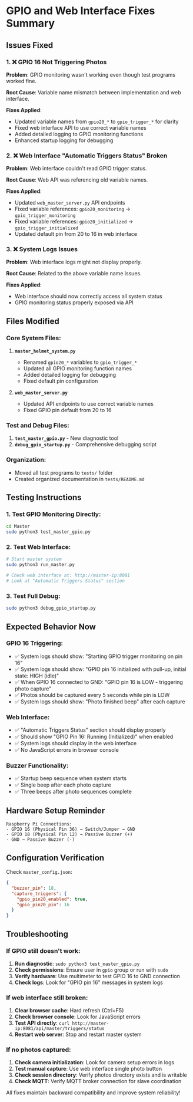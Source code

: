 # GPIO and Web Interface Fixes Summary

## Issues Fixed

### 1. ❌ **GPIO 16 Not Triggering Photos**
**Problem**: GPIO monitoring wasn't working even though test programs worked fine.

**Root Cause**: Variable name mismatch between implementation and web interface.

**Fixes Applied**:
- Updated variable names from `gpio20_*` to `gpio_trigger_*` for clarity
- Fixed web interface API to use correct variable names
- Added detailed logging to GPIO monitoring functions
- Enhanced startup logging for debugging

### 2. ❌ **Web Interface "Automatic Triggers Status" Broken**
**Problem**: Web interface couldn't read GPIO trigger status.

**Root Cause**: Web API was referencing old variable names.

**Fixes Applied**:
- Updated `web_master_server.py` API endpoints
- Fixed variable references: `gpio20_monitoring` → `gpio_trigger_monitoring`
- Fixed variable references: `gpio20_initialized` → `gpio_trigger_initialized`
- Updated default pin from 20 to 16 in web interface

### 3. ❌ **System Logs Issues**
**Problem**: Web interface logs might not display properly.

**Root Cause**: Related to the above variable name issues.

**Fixes Applied**:
- Web interface should now correctly access all system status
- GPIO monitoring status properly exposed via API

## Files Modified

### Core System Files:
1. **`master_helmet_system.py`**
   - Renamed `gpio20_*` variables to `gpio_trigger_*`
   - Updated all GPIO monitoring function names
   - Added detailed logging for debugging
   - Fixed default pin configuration

2. **`web_master_server.py`**
   - Updated API endpoints to use correct variable names
   - Fixed GPIO pin default from 20 to 16

### Test and Debug Files:
1. **`test_master_gpio.py`** - New diagnostic tool
2. **`debug_gpio_startup.py`** - Comprehensive debugging script

### Organization:
- Moved all test programs to `tests/` folder
- Created organized documentation in `tests/README.md`

## Testing Instructions

### 1. Test GPIO Monitoring Directly:
```bash
cd Master
sudo python3 test_master_gpio.py
```

### 2. Test Web Interface:
```bash
# Start master system
sudo python3 run_master.py

# Check web interface at: http://master-ip:8081
# Look at "Automatic Triggers Status" section
```

### 3. Test Full Debug:
```bash
sudo python3 debug_gpio_startup.py
```

## Expected Behavior Now

### GPIO 16 Triggering:
- ✅ System logs should show: "Starting GPIO trigger monitoring on pin 16"
- ✅ System logs should show: "GPIO pin 16 initialized with pull-up, initial state: HIGH (idle)"
- ✅ When GPIO 16 connected to GND: "GPIO pin 16 is LOW - triggering photo capture"
- ✅ Photos should be captured every 5 seconds while pin is LOW
- ✅ System logs should show: "Photo finished beep" after each capture

### Web Interface:
- ✅ "Automatic Triggers Status" section should display properly
- ✅ Should show "GPIO Pin 16: Running (Initialized)" when enabled
- ✅ System logs should display in the web interface
- ✅ No JavaScript errors in browser console

### Buzzer Functionality:
- ✅ Startup beep sequence when system starts
- ✅ Single beep after each photo capture
- ✅ Three beeps after photo sequences complete

## Hardware Setup Reminder

```
Raspberry Pi Connections:
- GPIO 16 (Physical Pin 36) → Switch/Jumper → GND
- GPIO 18 (Physical Pin 12) → Passive Buzzer (+)
- GND → Passive Buzzer (-)
```

## Configuration Verification

Check `master_config.json`:
```json
{
  "buzzer_pin": 18,
  "capture_triggers": {
    "gpio_pin20_enabled": true,
    "gpio_pin20_pin": 16
  }
}
```

## Troubleshooting

### If GPIO still doesn't work:
1. **Run diagnostic**: `sudo python3 test_master_gpio.py`
2. **Check permissions**: Ensure user in `gpio` group or run with `sudo`
3. **Verify hardware**: Use multimeter to test GPIO 16 to GND connection
4. **Check logs**: Look for "GPIO pin 16" messages in system logs

### If web interface still broken:
1. **Clear browser cache**: Hard refresh (Ctrl+F5)
2. **Check browser console**: Look for JavaScript errors
3. **Test API directly**: `curl http://master-ip:8081/api/master/triggers/status`
4. **Restart web server**: Stop and restart master system

### If no photos captured:
1. **Check camera initialization**: Look for camera setup errors in logs
2. **Test manual capture**: Use web interface single photo button
3. **Check session directory**: Verify photos directory exists and is writable
4. **Check MQTT**: Verify MQTT broker connection for slave coordination

All fixes maintain backward compatibility and improve system reliability! 